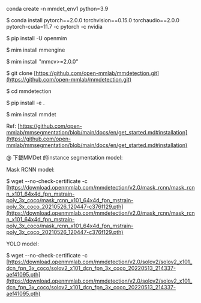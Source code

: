 
conda create -n mmdet_env1 python=3.9

$ conda install pytorch==2.0.0 torchvision==0.15.0 torchaudio==2.0.0 pytorch-cuda=11.7 -c pytorch -c nvidia

$ pip install -U openmim

$ mim install mmengine

$ mim install "mmcv>=2.0.0"

<CASE A>

$ git clone [https://github.com/open-mmlab/mmdetection.git](https://github.com/open-mmlab/mmdetection.git)

$ cd mmdetection

$ pip install -e .

<CASE B>

$ mim install mmdet

Ref: [https://github.com/open-mmlab/mmsegmentation/blob/main/docs/en/get_started.md#installation](https://github.com/open-mmlab/mmsegmentation/blob/main/docs/en/get_started.md#installation)

@ 下載MMDet 的instance segmentation model:

Mask RCNN model:

$ wget --no-check-certificate -c [https://download.openmmlab.com/mmdetection/v2.0/mask_rcnn/mask_rcnn_x101_64x4d_fpn_mstrain-poly_3x_coco/mask_rcnn_x101_64x4d_fpn_mstrain-poly_3x_coco_20210526_120447-c376f129.pth](https://download.openmmlab.com/mmdetection/v2.0/mask_rcnn/mask_rcnn_x101_64x4d_fpn_mstrain-poly_3x_coco/mask_rcnn_x101_64x4d_fpn_mstrain-poly_3x_coco_20210526_120447-c376f129.pth)

YOLO model:

$ wget --no-check-certificate -c [https://download.openmmlab.com/mmdetection/v2.0/solov2/solov2_x101_dcn_fpn_3x_coco/solov2_x101_dcn_fpn_3x_coco_20220513_214337-aef41095.pth](https://download.openmmlab.com/mmdetection/v2.0/solov2/solov2_x101_dcn_fpn_3x_coco/solov2_x101_dcn_fpn_3x_coco_20220513_214337-aef41095.pth)